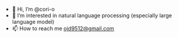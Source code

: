- 👋 Hi, I’m @cori-o
- 👀 I’m interested in natural language processing (especially large language model)
- 📫 How to reach me ojd9512@gmail.com

<!---
cori-o/cori-o is a ✨ special ✨ repository because its `README.md` (this file) appears on your GitHub profile.
You can click the Preview link to take a look at your changes.
--->

